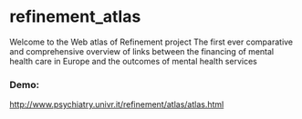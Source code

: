 # refinement_atlas
Welcome to the Web atlas of Refinement project
The first ever comparative and comprehensive overview of links between the financing of mental health care in Europe and the outcomes of mental health services
### Demo:
http://www.psychiatry.univr.it/refinement/atlas/atlas.html
